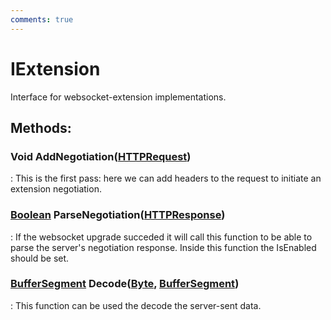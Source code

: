 ```yaml
---
comments: true
---
```

# IExtension

Interface for websocket-extension implementations. 


## **Methods**:

### Void AddNegotiation([HTTPRequest](../../../HTTP/api-reference/HTTP/HTTPRequest.md))
: This is the first pass: here we can add headers to the request to initiate an extension negotiation. 

### [Boolean](https://learn.microsoft.com/en-us/dotnet/api/System.Boolean) ParseNegotiation([HTTPResponse](../../../HTTP/api-reference/HTTP/HTTPResponse.md))
: If the websocket upgrade succeded it will call this function to be able to parse the server's negotiation response. Inside this function the IsEnabled should be set. 

### [BufferSegment](../../../HTTP/api-reference/Memory/BufferSegment.md) Decode([Byte](https://learn.microsoft.com/en-us/dotnet/api/System.Byte), [BufferSegment](../../../HTTP/api-reference/Memory/BufferSegment.md))
: This function can be used the decode the server-sent data. 